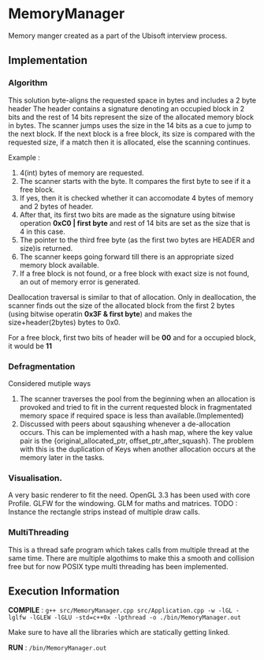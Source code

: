 # MemoryManager
Memory manger created as a part of the Ubisoft interview process.
## Implementation

### Algorithm
This solution byte-aligns the requested space in bytes and includes a 2 byte header
  The header contains a signature denoting an occupied block in 2 bits and the rest of 
  14 bits represent the size of the allocated memory block in bytes.
  The scanner jumps uses the size in the 14 bits as a cue to jump to the next block. If the next block
  is a free block, its size is compared with the requested size, if a match then it is allocated, else the scanning continues.
  
  Example :
  1. 4(int) bytes of memory are requested.
  2. The scanner starts with the byte. It compares the first byte to see if it a free block.
  3. If yes, then  it is checked whether it can accomodate 4 bytes of memory and 2 bytes of header.
  4. After that, its first two bits are made as the signature using bitwise operation **0xC0 | first byte** and
     rest of 14 bits are set as the size that is 4 in this case.
  5. The pointer to the third free byte (as the first two bytes are HEADER and size)is returned. 
  6. The scanner keeps going forward till there is an appropriate sized memory block available.
  7. If a free block is not found, or a free block with exact size is not found, an out of memory error is generated.

  Deallocation traversal is similar to that of allocation. Only in deallocation, the scanner finds out the size of the allocated block from the first 2 bytes (using bitwise operatin **0x3F & first byte**) and makes the size+header(2bytes) bytes to 0x0.

  For a free block, first two bits of header will be **00** and for a occupied block, it would be **11**

### Defragmentation
  Considered mutiple ways
  1. The scanner traverses the pool from the beginning when an allocation is provoked and tried to fit in the current requested block in fragmentated memory space if required space is less than available.(Implemented)
  2. Discussed with peers about sqaushing whenever a de-allocation occurs. This can be implemented with a hash map, where the key value pair is the {original_allocated_ptr, offset_ptr_after_squash}. The problem with this is the duplication of Keys when another allocation occurs at the memory later in the tasks.

### Visualisation.
  A very basic renderer to fit the need.
  OpenGL 3.3 has been used with core Profile. GLFW for the windowing. GLM for maths and matrices.
  TODO : Instance the rectangle strips instead of multiple draw calls.

### MultiThreading
This is a thread safe program which takes calls from multiple thread at the same time. There are multiple algothims to make this a smooth and collision free but for now POSIX type multi threading has been implemented. 

## Execution Information

**COMPILE** :
`g++ src/MemoryManager.cpp src/Application.cpp -w -lGL -lglfw -lGLEW -lGLU -std=c++0x -lpthread -o ./bin/MemoryManager.out`

Make sure to have all the libraries which are statically getting linked.

**RUN** :
`/bin/MemoryManager.out`